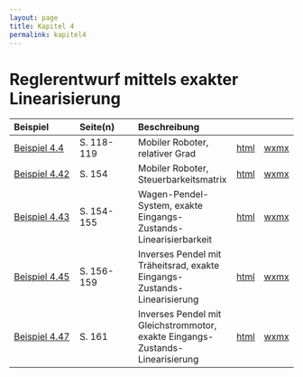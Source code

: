 ```yaml
---
layout: page
title: Kapitel 4
permalink: kapitel4
---
```


# Reglerentwurf mittels exakter Linearisierung

|Beispiel&nbsp;&nbsp;&nbsp;&nbsp;&nbsp;&nbsp;&nbsp;&nbsp;&nbsp;|Seite(n)&nbsp;&nbsp;&nbsp;&nbsp;&nbsp;&nbsp;|Beschreibung| | |
|:---|:---|:---|---|---|
|[Beispiel 4.4](beispiel4_04.md)|S. 118-119| Mobiler Roboter, relativer Grad| [html](Roboter_rel_Grad.html)| [wxmx](Roboter_rel_Grad.wxmx)|
|[Beispiel 4.42](beispiel4_42.md)|S. 154| Mobiler Roboter, Steuerbarkeitsmatrix| [html](Roboter_Steuerbarkeitsmatrix.html)| [wxmx](Roboter_Steuerbarkeitsmatrix.wxmx)|
|[Beispiel 4.43](beispiel4_43.md)|S. 154-155| Wagen-Pendel-System, exakte Eingangs-Zustands-Linearisierbarkeit| [html](Wagen_mit_Pendel_EZ.html)| [wxmx](Wagen_mit_Pendel_EZ.wxmx)|
|[Beispiel 4.45](beispiel4_45.md)|S. 156-159| Inverses Pendel mit Träheitsrad, exakte Eingangs-Zustands-Linearisierung| [html](Inverses_Pendel_mit_Rad_EZ.html)| [wxmx](Inverses_Pendel_mit_Rad_EZ.wxmx)|
|[Beispiel 4.47](beispiel4_47.md)|S. 161| Inverses Pendel mit Gleichstrommotor, exakte Eingangs-Zustands-Linearisierung| [html](Inverses_Pendel_Gleichstrommotor_EZ.html)| [wxmx](Inverses_Pendel_Gleichstrommotor_EZ.wxmx)|
